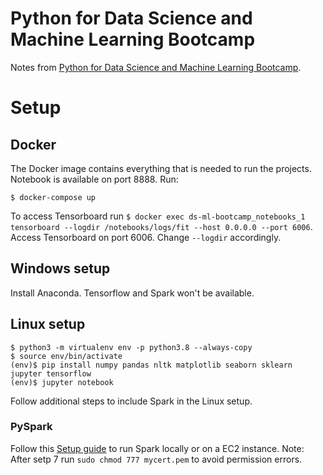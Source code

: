 
# Python for Data Science and Machine Learning Bootcamp

Notes from [Python for Data Science and Machine Learning Bootcamp](https://www.udemy.com/course/python-for-data-science-and-machine-learning-bootcamp/).

# Setup

## Docker

The Docker image contains everything that is needed to run the projects. Notebook is available on port 8888. Run:

```shell
$ docker-compose up
```

To access Tensorboard run `$ docker exec ds-ml-bootcamp_notebooks_1 tensorboard --logdir /notebooks/logs/fit --host 0.0.0.0 --port 6006`. Access Tensorboard on port 6006. Change `--logdir` accordingly.

## Windows setup

Install Anaconda. Tensorflow and Spark won't be available.

## Linux setup

```shell
$ python3 -m virtualenv env -p python3.8 --always-copy
$ source env/bin/activate
(env)$ pip install numpy pandas nltk matplotlib seaborn sklearn jupyter tensorflow
(env)$ jupyter notebook
```

Follow additional steps to include Spark in the Linux setup.

### PySpark

Follow this [Setup guide](https://medium.com/@josemarcialportilla/getting-spark-python-and-jupyter-notebook-running-on-amazon-ec2-dec599e1c297) to run Spark locally or on a EC2 instance. Note: After setp 7 run `sudo chmod 777 mycert.pem` to avoid permission errors.
